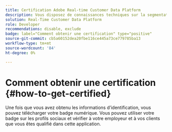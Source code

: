 ```yaml
---
title: Certification Adobe Real-time Customer Data Platform
description: Vous disposez de connaissances techniques sur la segmentation de l’audience, les exportations de destination et l’activation en temps réel pour les profils unifiés conformes aux réglementations en matière de données et de confidentialité, les plateformes de données client (CDP) et la connaissance de Adobe Experience Platform.
solution: Real-Time Customer Data Platform
role: Developer
recommendations: disable, exclude
badge: label="Comment obtenir une certification" type="positive"
source-git-commit: cb5a60152dea20fbe116ce445a73ce779785ba13
workflow-type: tm+mt
source-wordcount: '84'
ht-degree: 0%

---
```


# Comment obtenir une certification {#how-to-get-certified}

Une fois que vous avez obtenu les informations d’identification, vous pouvez télécharger votre badge numérique. Vous pouvez utiliser votre badge sur les profils sociaux et vérifier à votre employeur et à vos clients que vous êtes qualifié dans cette application.
